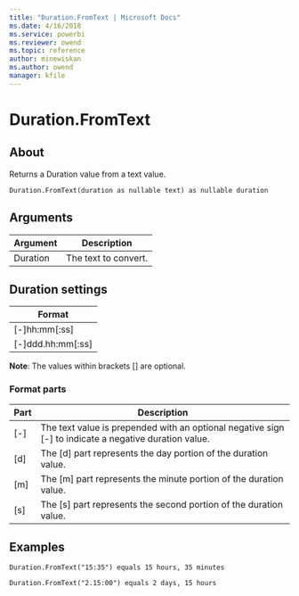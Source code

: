 ```yaml
---
title: "Duration.FromText | Microsoft Docs"
ms.date: 4/16/2018
ms.service: powerbi
ms.reviewer: owend
ms.topic: reference
author: minewiskan
ms.author: owend
manager: kfile
---
```

# Duration.FromText

  
## About  
Returns a Duration value from a text value.  
  
```  
Duration.FromText(duration as nullable text) as nullable duration  
```  
  
## Arguments  
  
|Argument|Description|  
|------------|---------------|  
|Duration|The text to convert.|  
  
## Duration settings  
  
|**Format**|  
|--------------|  
|[-]hh:mm[:ss]|  
|[-]ddd.hh:mm[:ss]|  
  
**Note**: The values within brackets [] are optional.  
  
### Format parts  
  
|**Part**|**Description**|  
|------------|-------------------|  
|[-]|The text value is prepended with an optional negative sign [-] to indicate a negative duration value.|  
|[d]|The [d] part represents the day portion of the duration value.|  
|[m]|The [m] part represents the minute portion of the duration value.|  
|[s]|The [s] part represents the second portion of the duration value.|  
  
## Examples  
  
```  
Duration.FromText("15:35") equals 15 hours, 35 minutes  
```  
  
```  
Duration.FromText("2.15:00") equals 2 days, 15 hours  
```  
